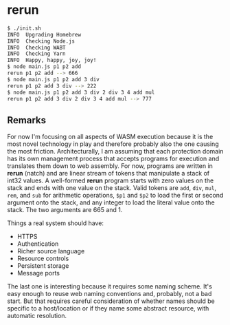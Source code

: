 # rerun

```bash
$ ./init.sh
INFO  Upgrading Homebrew
INFO  Checking Node.js
INFO  Checking WABT
INFO  Checking Yarn
INFO  Happy, happy, joy, joy!
$ node main.js p1 p2 add
rerun p1 p2 add --> 666
$ node main.js p1 p2 add 3 div
rerun p1 p2 add 3 div --> 222
$ node main.js p1 p2 add 3 div 2 div 3 4 add mul
rerun p1 p2 add 3 div 2 div 3 4 add mul --> 777
```

## Remarks

For now I'm focusing on all aspects of WASM execution because it is the most
novel technology in play and therefore probably also the one causing the most
friction. Architecturally, I am assuming that each protection domain has its own
management process that accepts programs for execution and translates them down
to web assembly. For now, programs are written in __rerun__ (natch) and are
linear stream of tokens that manipulate a stack of int32 values. A well-formed
__rerun__ program starts with zero values on the stack and ends with one value
on the stack. Valid tokens are `add`, `div`, `mul`, `rem`, and `sub` for
arithmetic operations,  `$p1` and `$p2` to load the first or second argument
onto the stack, and any integer to load the literal value onto the stack. The
two arguments are 665 and 1.

Things a real system should have:

  * HTTPS
  * Authentication
  * Richer source language
  * Resource controls
  * Persistent storage
  * Message ports

The last one is interesting because it requires some naming scheme. It's easy
enough to reuse web naming conventions and, probably, not a bad start. But that
requires careful consideration of whether names should be specific to a
host/location or if they name some abstract resource, with automatic resolution.
